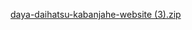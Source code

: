 
[daya-daihatsu-kabanjahe-website (3).zip](https://github.com/user-attachments/files/19873045/daya-daihatsu-kabanjahe-website.3.zip)
